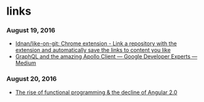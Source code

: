 # links
### August 19, 2016
- [Idnan/like-on-git: Chrome extension - Link a repository with the extension and automatically save the links to content you like](https://github.com/Idnan/like-on-git) 
- [GraphQL and the amazing Apollo Client — Google Developer Experts — Medium](https://medium.com/google-developer-experts/graphql-and-the-amazing-apollo-client-fe57e162a70c#.54r17isrb) 

### August 20, 2016
- [The rise of functional programming & the decline of Angular 2.0](http://blog.wolksoftware.com/the-rise-of-functional-programming-and-the-death-of-angularjs) 
